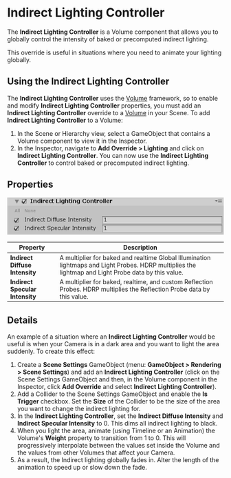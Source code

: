 # Indirect Lighting Controller

The **Indirect Lighting Controller** is a Volume component that allows you to globally control the intensity of baked or precomputed indirect lighting.

This override is useful in situations where you need to animate your lighting globally.

## Using the Indirect Lighting Controller

The **Indirect Lighting Controller** uses the [Volume](Volumes.html) framework, so to enable and modify **Indirect Lighting Controller** properties, you must add an **Indirect Lighting Controller** override to a [Volume](Volumes.html) in your Scene. To add **Indirect Lighting Controller** to a Volume:

1. In the Scene or Hierarchy view, select a GameObject that contains a Volume component to view it in the Inspector.
2. In the Inspector, navigate to **Add Override > Lighting** and click on **Indirect Lighting Controller**. You can now use the **Indirect Lighting Controller** to control baked or precomputed indirect lighting.

## Properties

![](Images/Override-IndirectLightingController1.png)

| Property                        | Description                                                  |
| ------------------------------- | ------------------------------------------------------------ |
| **Indirect Diffuse Intensity**  | A multiplier for baked and realtime Global Illumination lightmaps and Light Probes. HDRP multiplies the lightmap and Light Probe data by this value. |
| **Indirect Specular Intensity** | A multiplier for baked, realtime, and custom Reflection Probes. HDRP multiplies the Reflection Probe data by this value. |



## Details

An example of a situation where an **Indirect Lighting Controller** would be useful is when your Camera is in a dark area and you want to light the area suddenly. To create this effect:

1. Create a **Scene Settings** GameObject (menu: **GameObject > Rendering > Scene Settings**) and add an **Indirect Lighting Controller** (click on the Scene Settings GameObject and then, in the Volume component in the Inspector, click **Add Override** and select **Indirect Lighting Controller**). 
2. Add a Collider to the Scene Settings GameObject and enable the **Is Trigger** checkbox. Set the **Size** of the Collider to be the size of the area you want to change the indirect lighting for.
3. In the **Indirect Lighting Controller**, set the **Indirect Diffuse Intensity** and **Indirect Specular Intensity** to 0. This dims all indirect lighting to black.
4. When you light the area, animate (using Timeline or an Animation) the Volume's **Weight** property to transition from 1 to 0. This will progressively interpolate between the values set inside the Volume and the values from other Volumes that affect your Camera.
5. As a result, the Indirect lighting globally fades in. Alter the length of the animation to speed up or slow down the fade.